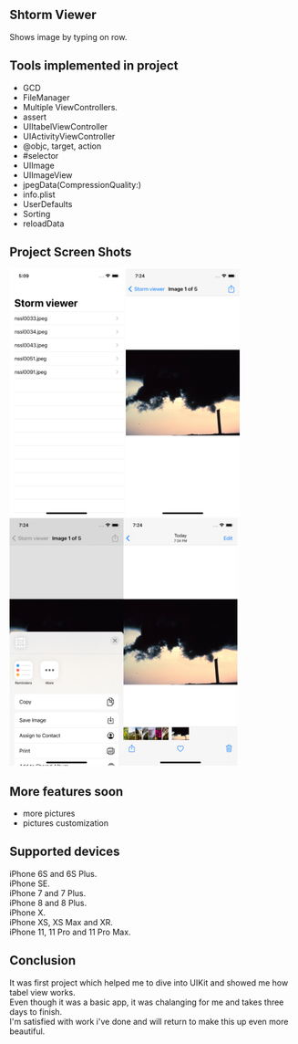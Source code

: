 ## Shtorm Viewer
 Shows image by typing on row. 
## Tools implemented in project
- GCD
- FileManager
- Multiple ViewControllers.
- assert
- UIItabelViewController
- UIActivityViewController
- @objc, target, action
- #selector
- UIImage
- UIImageView
- jpegData(CompressionQuality:)
- info.plist
- UserDefaults
- Sorting
- reloadData
 
 ## Project Screen Shots
 <img src="Screen1.png" width="200"> <img src="Screen3.png" width="200">
 <img src="Screen4.png" width="200"><img src="Screen5.png" width="200">

## More features soon
- more pictures 
- pictures customization
  
## Supported devices
iPhone 6S and 6S Plus.  
iPhone SE.  
iPhone 7 and 7 Plus.  
iPhone 8 and 8 Plus.  
iPhone X.  
iPhone XS, XS Max and XR.  
iPhone 11, 11 Pro and 11 Pro Max.  

## Conclusion 
It was first project which helped me to dive into UIKit and showed me how tabel view works.   
Even though it was a basic app, it was chalanging for me and takes three days to finish.   
I'm satisfied with work i've done and will return to make this up even more beautiful.



